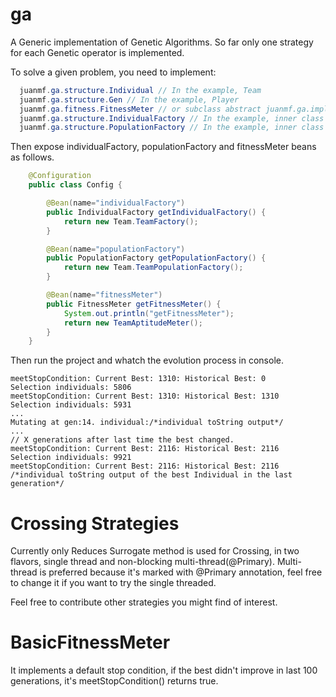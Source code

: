 ga
==
A Generic implementation of Genetic Algorithms. So far only one strategy for 
each Genetic operator is implemented.

To solve a given problem, you need to implement: 
```java
  juanmf.ga.structure.Individual // In the example, Team
  juanmf.ga.structure.Gen // In the example, Player
  juanmf.ga.fitness.FitnessMeter // or subclass abstract juanmf.ga.implementation.BasicFitnessMeter
  juanmf.ga.structure.IndividualFactory // In the example, inner class of Team
  juanmf.ga.structure.PopulationFactory // In the example, inner class of Team
```

Then expose individualFactory, populationFactory and fitnessMeter beans as follows.

```java
    @Configuration
    public class Config {

        @Bean(name="individualFactory")
        public IndividualFactory getIndividualFactory() {
            return new Team.TeamFactory();
        }

        @Bean(name="populationFactory")
        public PopulationFactory getPopulationFactory() {
            return new Team.TeamPopulationFactory();
        }

        @Bean(name="fitnessMeter")
        public FitnessMeter getFitnessMeter() {
            System.out.println("getFitnessMeter");
            return new TeamAptitudeMeter();
        }
    }
```

Then run the project and whatch the evolution process in console.
```
meetStopCondition: Current Best: 1310: Historical Best: 0
Selection individuals: 5806
meetStopCondition: Current Best: 1310: Historical Best: 1310
Selection individuals: 5931
...
Mutating at gen:14. individual:/*individual toString output*/
...
// X generations after last time the best changed.
meetStopCondition: Current Best: 2116: Historical Best: 2116
Selection individuals: 9921
meetStopCondition: Current Best: 2116: Historical Best: 2116
/*individual toString output of the best Individual in the last generation*/ 
```

Crossing Strategies
===================

Currently only Reduces Surrogate method is used for Crossing, in two flavors,
single thread and non-blocking multi-thread(@Primary). Multi-thread is preferred 
because it's marked with @Primary annotation, feel free to change it if you want 
to try the single threaded.

Feel free to contribute other strategies you might find of interest.

BasicFitnessMeter
=================

It implements a default stop condition, if the best didn't improve in last 100 
generations, it's meetStopCondition() returns true.
